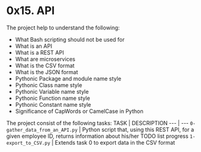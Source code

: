 # 0x15. API

The project help to understand the following:
- What Bash scripting should not be used for
- What is an API
- What is a REST API
- What are microservices
- What is the CSV format
- What is the JSON format
- Pythonic Package and module name style
- Pythonic Class name style
- Pythonic Variable name style
- Pythonic Function name style
- Pythonic Constant name style
- Significance of CapWords or CamelCase in Python

The project consist of the following tasks:
TASK | DESCRIPTION
--- | ---
`0-gather_data_from_an_API.py` | Python script that, using this REST API, for a given employee ID, returns information about his/her TODO list progress
`1-export_to_CSV.py` | Extends task 0 to export data in the CSV format
